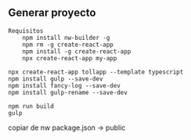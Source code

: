 ## Generar proyecto

```
Requisitos
	npm install nw-builder -g
    npm rm -g create-react-app
    npm install -g create-react-app
    npx create-react-app my-app
	
npx create-react-app tollapp --template typescript
npm install gulp --save-dev
npm install fancy-log --save-dev
npm install gulp-rename --save-dev

npm run build
gulp
```


copiar de nw package.json -> public